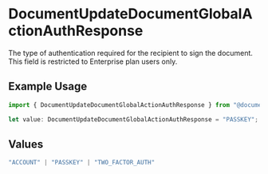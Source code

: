 # DocumentUpdateDocumentGlobalActionAuthResponse

The type of authentication required for the recipient to sign the document. This field is restricted to Enterprise plan users only.

## Example Usage

```typescript
import { DocumentUpdateDocumentGlobalActionAuthResponse } from "@documenso/sdk-typescript/models/operations";

let value: DocumentUpdateDocumentGlobalActionAuthResponse = "PASSKEY";
```

## Values

```typescript
"ACCOUNT" | "PASSKEY" | "TWO_FACTOR_AUTH"
```